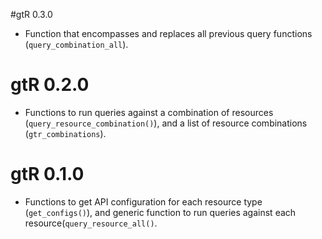 #gtR 0.3.0

* Function that encompasses and replaces all previous query functions (`query_combination_all`).

# gtR 0.2.0

* Functions to run queries against a combination of resources (`query_resource_combination()`), and a list of resource combinations (`gtr_combinations`).

# gtR 0.1.0

* Functions to get API configuration for each resource type (`get_configs()`), and generic function to run queries against each resource(`query_resource_all()`.
